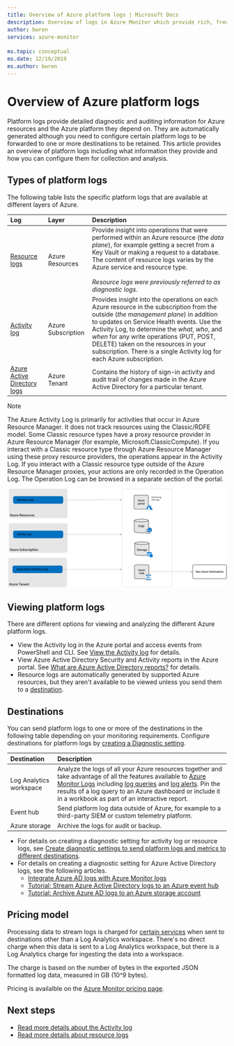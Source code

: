 ```yaml
---
title: Overview of Azure platform logs | Microsoft Docs
description: Overview of logs in Azure Monitor which provide rich, frequent data about the operation of an Azure resource.
author: bwren
services: azure-monitor

ms.topic: conceptual
ms.date: 12/19/2019
ms.author: bwren
---
```

# Overview of Azure platform logs
Platform logs provide detailed diagnostic and auditing information for Azure resources and the Azure platform they depend on. They are automatically generated although you need to configure certain platform logs to be forwarded to one or more destinations to be retained. This article provides an overview of platform logs including what information they provide and how you can configure them for collection and analysis.

## Types of platform logs
The following table lists the specific platform logs that are available at different layers of Azure.

| Log | Layer | Description |
|:---|:---|:---|
| [Resource logs](./resource-logs.md) | Azure Resources | Provide insight into operations that were performed within an Azure resource (the *data plane*), for example getting a secret from a Key Vault or making a request to a database. The content of resource logs varies by the Azure service and resource type.<br><br>*Resource logs were previously referred to as diagnostic logs.*  |
| [Activity log](../essentials/activity-log.md) | Azure Subscription | Provides insight into the operations on each Azure resource in the subscription from the outside (*the management plane*) in addition to updates on Service Health events. Use the Activity Log, to determine the _what_, _who_, and _when_ for any write operations (PUT, POST, DELETE) taken on the resources in your subscription. There is a single Activity log for each Azure subscription. |
| [Azure Active Directory logs](../../active-directory/reports-monitoring/overview-reports.md) | Azure Tenant |  Contains the history of sign-in activity and audit trail of changes made in the Azure Active Directory for a particular tenant.   |

> [!NOTE]
> The Azure Activity Log is primarily for activities that occur in Azure Resource Manager. It does not track resources using the Classic/RDFE model. Some Classic resource types have a proxy resource provider in Azure Resource Manager (for example, Microsoft.ClassicCompute). If you interact with a Classic resource type through Azure Resource Manager using these proxy resource providers, the operations appear in the Activity Log. If you interact with a Classic resource type outside of the Azure Resource Manager proxies, your actions are only recorded in the Operation Log. The Operation Log can be browsed in a separate section of the portal.

![Platform logs overview](media/platform-logs-overview/logs-overview.png)




## Viewing platform logs
There are different options for viewing and analyzing the different Azure platform logs.

- View the Activity log in the Azure portal and access events from PowerShell and CLI. See [View the Activity log](../essentials/activity-log.md#view-the-activity-log) for details. 
- View Azure Active Directory Security and Activity reports in the Azure portal. See [What are Azure Active Directory reports?](../../active-directory/reports-monitoring/overview-reports.md)  for details.
- Resource logs are automatically generated by supported Azure resources, but they aren't available to be viewed unless you send them to a [destination](#destinations). 

## Destinations
You can send platform logs to one or more of the destinations in the following table depending on your monitoring requirements. Configure destinations for platform logs by [creating a Diagnostic setting](../essentials/diagnostic-settings.md).

| Destination | Description |
|:---|:---|
| Log Analytics workspace | Analyze the logs of all your Azure resources together and take advantage of all the features available to [Azure Monitor Logs](../logs/data-platform-logs.md) including [log queries](../logs/log-query-overview.md) and [log alerts](../alerts/alerts-log.md). Pin the results of a log query to an Azure dashboard or include it in a workbook as part of an interactive report. | 
| Event hub | Send platform log data outside of Azure, for example to a third-party SIEM or custom telemetry platform. |
| Azure storage | Archive the logs for audit or backup. |

- For details on creating a diagnostic setting for activity log or resource logs, see [Create diagnostic settings to send platform logs and metrics to different destinations](../essentials/diagnostic-settings.md). 
- For details on creating a diagnostic setting for Azure Active Directory logs, see the following articles.
  - [Integrate Azure AD logs with Azure Monitor logs](../../active-directory/reports-monitoring/howto-integrate-activity-logs-with-log-analytics.md)
  - [Tutorial: Stream Azure Active Directory logs to an Azure event hub](../../active-directory/reports-monitoring/tutorial-azure-monitor-stream-logs-to-event-hub.md)
  - [Tutorial: Archive Azure AD logs to an Azure storage account](../../active-directory/reports-monitoring/quickstart-azure-monitor-route-logs-to-storage-account.md)

## Pricing model

Processing data to stream logs is charged for [certain services](resource-logs-categories.md#costs) when sent to destinations other than a Log Analytics workspace. There's no direct charge when this data is sent to a Log Analytics workspace, but there is a Log Analytics charge for ingesting the data into a workspace. 

The charge is based on the number of bytes in the exported JSON formatted log data, measured in GB (10^9 bytes).

Pricing is availalble on the [Azure Monitor pricing page](https://azure.microsoft.com/pricing/details/monitor/). 

## Next steps

* [Read more details about the Activity log](../essentials/activity-log.md)
* [Read more details about resource logs](./resource-logs.md)

